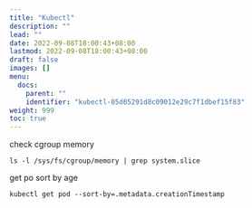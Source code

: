 ```yaml
---
title: "Kubectl"
description: ""
lead: ""
date: 2022-09-08T18:00:43+08:00
lastmod: 2022-09-08T18:00:43+08:00
draft: false
images: []
menu:
  docs:
    parent: ""
    identifier: "kubectl-05d05291d8c09012e29c7f1dbef15f83"
weight: 999
toc: true
---
```

check cgroup memory
```shell
ls -l /sys/fs/cgroup/memory | grep system.slice
```
get po sort by age
```shell
kubectl get pod --sort-by=.metadata.creationTimestamp
```

